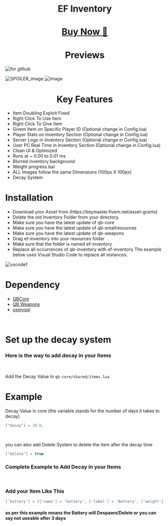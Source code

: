 <h1 align="center">


EF Inventory

</h1>

<h1 align="center">
  
 [Buy Now 🛒](https://ef-development.tebex.io/)
 
</h1>

<h1 align="center"> Previews </h1>

![for github](https://github.com/blastersuraj/ef-inventory/assets/104319683/caf3dff6-700b-42c0-82f4-b5de838326b5)

![SPOILER_image](https://github.com/blastersuraj/ef-inventory/assets/104319683/9df23add-f818-492d-9d7f-ca6734ec599b)
![image](https://github.com/blastersuraj/ef-inventory/assets/104319683/30e11608-5544-4143-90f7-565aea384ee6)

<h1 align="center"> Key Features </h1>
 
<ul>
  <li>Item Doubling Exploit Fixed</li>
  <li>Right Click To Use Item</li>
  <li>Right Click To Give Item</li>
  <li>Givem Item on Specific Player ID (Optional change in Config.lua)</li>
  <li>Player Stats on Inventory Section (Optional change in Config.lua)</li>
  <li>Server Logo in Inventory Section (Optional change in Config.lua)</li>
  <li>User PC Real Time in Inventory Section (Optional change in Config.lua)</li>
  <li>Clean UI & Optimized</li>
  <li>Runs at ~ 0.00 to 0.01 ms</li>
  <li>Blurred inventory background</li>
  <li>Weight progress bar</li>
  <li>ALL Images follow the same Dimensions (100px X 100px)</li>
  <li>Decay System</li>
</ul>

# Installation

<ul>
  <li> Download your Asset from (https://keymaster.fivem.net/asset-grants)</li>
  <li> Delete the old Inventory Folder from your directory.</li>
  <li>Make sure you have the latest update of qb-core</li>
  <li>Make sure you have the latest update of qb-smallresources</li>
  <li>Make sure you have the latest update of qb-weapons</li>
  <li>Drag ef-inventory into your resources folder </li>
  <li>Make sure that the folder is named ef-inventory </li>
  <li>Replace all occurrences of qb-inventory with ef-inventory The example below uses Visual Studio Code to replace all instances.</li>
</ul>

![vscode1](https://github.com/blastersuraj/ef-inventory/assets/104319683/1b90375a-3017-4255-b1fd-dff7a0f788db)

# Dependency
- [QBCore](https://github.com/qbcore-framework/qb-core)
- [QB Weapons](https://github.com/qbcore-framework/qb-weapons)
- [oxmysql](https://github.com/overextended/oxmysql/releases/tag/v2.7.7)
<br>


# Set up the decay system

<h3> Here is the way to add decay in your Items</h3> <br>

Add the Decay Value In ```qb-core/shared/items.lua``` <br>

# Example
Decay Value in core (the variable stands for the number of days it takes to decay)

```lua
["decay"] = 28.0,
```
<br>

you can also add Delete System to delete the item after the decay time

```lua
["delete"] = true
```


<h3> Complete Example to Add Decay in your Items </h3><br>
<h3> Add your Item Like This </h3>

```lua
['battery'] = {['name'] = 'battery', ['label'] = 'Battery', ['weight'] = 2000, ['type'] = 'item', ['image'] = 'battery.png', ['unique'] = true, ['useable'] = true, ['shouldClose'] = true,	['combinable'] = nil, ['description'] = 'Heavy Battery to charge you Devices', ["decay"] = 3.0, ["delete"] = true},
```
<h4> as per this example means the Battery will Despawn/Delete or you can say not useable after 3 days </h4>
